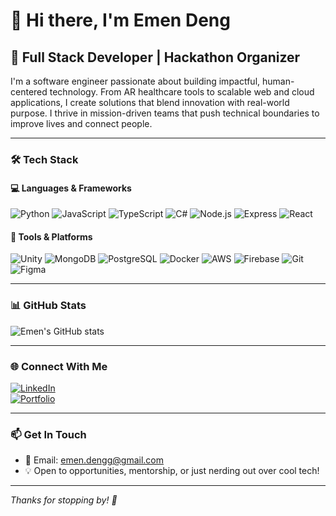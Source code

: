 # 👋 Hi there, I'm Emen Deng

## 🚀 Full Stack Developer | Hackathon Organizer

I'm a software engineer passionate about building impactful, human-centered technology. From AR healthcare tools to scalable web and cloud applications, I create solutions that blend innovation with real-world purpose. I thrive in mission-driven teams that push technical boundaries to improve lives and connect people.

---

### 🛠️ Tech Stack

#### 💻 **Languages & Frameworks**
![Python](https://img.shields.io/badge/Python-3776AB?style=flat&logo=python&logoColor=white)
![JavaScript](https://img.shields.io/badge/JavaScript-F7DF1E?style=flat&logo=javascript&logoColor=black)
![TypeScript](https://img.shields.io/badge/TypeScript-3178C6?style=flat&logo=typescript&logoColor=white)
![C#](https://img.shields.io/badge/C%23-239120?style=flat&logo=c-sharp&logoColor=white)
![Node.js](https://img.shields.io/badge/Node.js-339933?style=flat&logo=nodedotjs&logoColor=white)
![Express](https://img.shields.io/badge/Express.js-000000?style=flat&logo=express&logoColor=white)
![React](https://img.shields.io/badge/React-61DAFB?style=flat&logo=react&logoColor=black)

#### 🧠 **Tools & Platforms**
![Unity](https://img.shields.io/badge/Unity-000000?style=flat&logo=unity&logoColor=white)
![MongoDB](https://img.shields.io/badge/MongoDB-47A248?style=flat&logo=mongodb&logoColor=white)
![PostgreSQL](https://img.shields.io/badge/PostgreSQL-336791?style=flat&logo=postgresql&logoColor=white)
![Docker](https://img.shields.io/badge/Docker-2496ED?style=flat&logo=docker&logoColor=white)
![AWS](https://img.shields.io/badge/AWS-FF9900?style=flat&logo=amazonaws&logoColor=white)
![Firebase](https://img.shields.io/badge/Firebase-FFCA28?style=flat&logo=firebase&logoColor=black)
![Git](https://img.shields.io/badge/Git-F05032?style=flat&logo=git&logoColor=white)
![Figma](https://img.shields.io/badge/Figma-F24E1E?style=flat&logo=figma&logoColor=white)

---

### 📊 GitHub Stats

![Emen's GitHub stats](https://github-readme-stats.vercel.app/api?username=e-deng&show_icons=true&theme=radical)

---

### 🌐 Connect With Me

[![LinkedIn](https://img.shields.io/badge/LinkedIn-0077B5?style=for-the-badge&logo=linkedin&logoColor=white)](https://linkedin.com/in/emen-deng)  
[![Portfolio](https://img.shields.io/badge/Portfolio-FF5722?style=for-the-badge&logo=todoist&logoColor=white)](https://emendeng.me)

---

### 📫 Get In Touch

- 📧 Email: emen.dengg@gmail.com  
- 💡 Open to opportunities, mentorship, or just nerding out over cool tech!

---

*Thanks for stopping by! 🚀*
